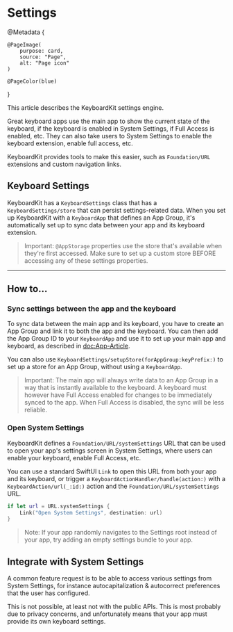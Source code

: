 # Settings

@Metadata {

    @PageImage(
        purpose: card,
        source: "Page",
        alt: "Page icon"
    )

    @PageColor(blue)
}

This article describes the KeyboardKit settings engine.

Great keyboard apps use the main app to show the current state of the keyboard, if the keyboard is enabled in System Settings, if Full Access is enabled, etc. They can also take users to System Settings to enable the keyboard extension, enable full access, etc.

KeyboardKit provides tools to make this easier, such as ``Foundation/URL`` extensions and custom navigation links.



## Keyboard Settings

KeyboardKit has a ``KeyboardSettings`` class that has a ``KeyboardSettings/store`` that can persist settings-related data. When you set up KeyboardKit with a ``KeyboardApp`` that defines an App Group, it's automatically set up to sync data between your app and its keyboard extension.

> Important: `@AppStorage` properties use the store that's available when they're first accessed. Make sure to set up a custom store BEFORE accessing any of these settings properties.


---


## How to...


### Sync settings between the app and the keyboard

To sync data between the main app and its keyboard, you have to create an App Group and link it to both the app and the keyboard. You can then add the App Group ID to your ``KeyboardApp`` and use it to set up your main app and keyboard, as described in <doc:App-Article>.

You can also use ``KeyboardSettings/setupStore(forAppGroup:keyPrefix:)`` to set up a store for an App Group, without using a ``KeyboardApp``.

> Important: The main app will always write data to an App Group in a way that is instantly available to the keyboard. A keyboard must however have Full Access enabled for changes to be immediately synced to the app. When Full Access is disabled, the sync will be less reliable.



### Open System Settings

KeyboardKit defines a ``Foundation/URL/systemSettings`` URL that can be used to open your app's settings screen in System Settings, where users can enable your keyboard, enable Full Access, etc. 

You can use a standard SwiftUI `Link` to open this URL from both your app and its keyboard, or trigger a ``KeyboardActionHandler/handle(action:)`` with a ``KeyboardAction/url(_:id:)`` action and the ``Foundation/URL/systemSettings`` URL.

```swift
if let url = URL.systemSettings {
    Link("Open System Settings", destination: url)
}
```

> Note: If your app randomly navigates to the Settings root instead of your app, try adding an empty settings bundle to your app.



## Integrate with System Settings

A common feature request is to be able to access various settings from System Settings, for instance autocapitalization & autocorrect preferences that the user has configured.

This is not possible, at least not with the public APIs. This is most probably due to privacy concerns, and unfortunately means that your app must provide its own keyboard settings.
